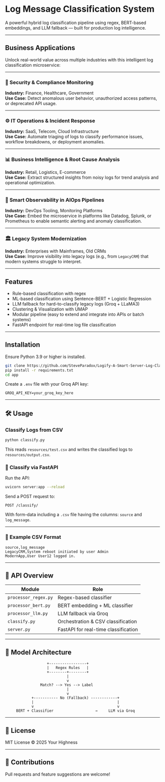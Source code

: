 # Log Message Classification System

A powerful hybrid log classification pipeline using regex, BERT-based embeddings, and LLM fallback — built for production log intelligence.

---
## Business Applications

Unlock real-world value across multiple industries with this intelligent log classification microservice:

---

### 🔐 Security & Compliance Monitoring  
**Industry:** Finance, Healthcare, Government  
**Use Case:** Detect anomalous user behavior, unauthorized access patterns, or deprecated API usage.

---

### ⚙️ IT Operations & Incident Response  
**Industry:** SaaS, Telecom, Cloud Infrastructure  
**Use Case:** Automate triaging of logs to classify performance issues, workflow breakdowns, or deployment anomalies.

---

### 📊 Business Intelligence & Root Cause Analysis  
**Industry:** Retail, Logistics, E-commerce  
**Use Case:** Extract structured insights from noisy logs for trend analysis and operational optimization.

---

### 🧠 Smart Observability in AIOps Pipelines  
**Industry:** DevOps Tooling, Monitoring Platforms  
**Use Case:** Embed the microservice in platforms like Datadog, Splunk, or Prometheus to enable semantic alerting and anomaly classification.

---

### 🏛️ Legacy System Modernization  
**Industry:** Enterprises with Mainframes, Old CRMs  
**Use Case:** Improve visibility into legacy logs (e.g., from `LegacyCRM`) that modern systems struggle to interpret.


---

##  Features

-  Rule-based classification with regex
-  ML-based classification using Sentence-BERT + Logistic Regression
-  LLM fallback for hard-to-classify legacy logs (Groq + LLaMA3)
-  Clustering & Visualization with UMAP
-  Modular pipeline (easy to extend and integrate into APIs or batch systems)
-  FastAPI endpoint for real-time log file classification

---

##  Installation

Ensure Python 3.9 or higher is installed.

```bash
git clone https://github.com/SteveParadox/Logify-A-Smart-Server-Log-Classification-Microservice.git
pip install -r requirements.txt
cd app
```

Create a `.env` file with your Groq API key:

```env
GROQ_API_KEY=your_groq_key_here
```

---

## 🛠️ Usage

###  Classify Logs from CSV

```bash
python classify.py
```

This reads `resources/test.csv` and writes the classified logs to `resources/output.csv`.

### 📡 Classify via FastAPI

Run the API:

```bash
uvicorn server:app --reload
```

Send a POST request to:

```
POST /classify/
```

With form-data including a `.csv` file having the columns: `source` and `log_message`.

---

### 📜 Example CSV Format

```csv
source,log_message
LegacyCRM,System reboot initiated by user Admin
ModernApp,User User12 logged in.
```

---

## 🧪 API Overview

| Module              | Role                            |
|---------------------|----------------------------------|
| `processor_regex.py`| Regex-based classifier           |
| `processor_bert.py` | BERT embedding + ML classifier   |
| `processor_llm.py`  | LLM fallback via Groq            |
| `classify.py`       | Orchestration & CSV classification |
| `server.py`         | FastAPI for real-time classification |

---

## 🧠 Model Architecture

```
                   +-----------------+
                   |   Regex Rules   |
                   +--------+--------+
                            |
                            v
                Match? --> Yes --> Label
                            |
                            v
            +----------- No (Fallback) ------------+
            |                                      |
            v                                      v
     BERT + Classifier                   →     LLM via Groq
```

---

## 🔐 License

MIT License © 2025 Your Highness

---

## 🤝 Contributions

Pull requests and feature suggestions are welcome!
